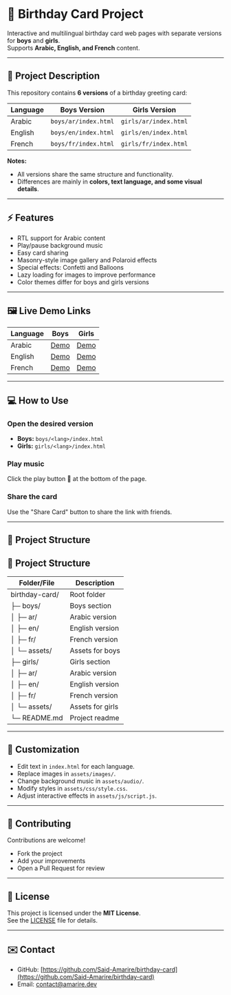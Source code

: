 # 🎂 Birthday Card Project

Interactive and multilingual birthday card web pages with separate versions for **boys** and **girls**.  
Supports **Arabic, English, and French** content.

---

## 📖 Project Description
This repository contains **6 versions** of a birthday greeting card:

| Language | Boys Version | Girls Version |
|----------|-------------|---------------|
| Arabic   | `boys/ar/index.html` | `girls/ar/index.html` |
| English  | `boys/en/index.html` | `girls/en/index.html` |
| French   | `boys/fr/index.html` | `girls/fr/index.html` |

**Notes:**  
- All versions share the same structure and functionality.  
- Differences are mainly in **colors, text language, and some visual details**.

---

## ⚡ Features
- RTL support for Arabic content  
- Play/pause background music  
- Easy card sharing  
- Masonry-style image gallery and Polaroid effects  
- Special effects: Confetti and Balloons  
- Lazy loading for images to improve performance  
- Color themes differ for boys and girls versions

---

## 🖼 Live Demo Links

| Language | Boys | Girls |
|----------|------|-------|
| Arabic   | [Demo](https://amarire.dev/demo/birthday/boys/ar/index.html) | [Demo](https://amarire.dev/demo/birthday/girls/ar/index.html) |
| English  | [Demo](https://amarire.dev/demo/birthday/boys/en/index.html) | [Demo](https://amarire.dev/demo/birthday/girls/en/index.html) |
| French   | [Demo](https://amarire.dev/demo/birthday/boys/fr/index.html) | [Demo](https://amarire.dev/demo/birthday/girls/fr/index.html) |

---

## 💻 How to Use
### Open the desired version
- **Boys:** `boys/<lang>/index.html`  
- **Girls:** `girls/<lang>/index.html`

### Play music
Click the play button 🎵 at the bottom of the page.

### Share the card
Use the "Share Card" button to share the link with friends.

---

## 📂 Project Structure
## 📂 Project Structure

| Folder/File      | Description        |
|------------------|--------------------|
| birthday-card/   | Root folder        |
| ├─ boys/         | Boys section       |
| │  ├─ ar/        | Arabic version     |
| │  ├─ en/        | English version    |
| │  ├─ fr/        | French version     |
| │  └─ assets/    | Assets for boys    |
| ├─ girls/        | Girls section      |
| │  ├─ ar/        | Arabic version     |
| │  ├─ en/        | English version    |
| │  ├─ fr/        | French version     |
| │  └─ assets/    | Assets for girls   |
| └─ README.md     | Project readme     |


---

## 🎨 Customization
- Edit text in `index.html` for each language.  
- Replace images in `assets/images/`.  
- Change background music in `assets/audio/`.  
- Modify styles in `assets/css/style.css`.  
- Adjust interactive effects in `assets/js/script.js`.

---

## 🤝 Contributing
Contributions are welcome!  
- Fork the project  
- Add your improvements  
- Open a Pull Request for review

---

## 📜 License
This project is licensed under the **MIT License**.  
See the [LICENSE](LICENSE) file for details.

---

## ✉️ Contact
- GitHub: [https://github.com/Said-Amarire/birthday-card](https://github.com/Said-Amarire/birthday-card)  
- Email: [contact@amarire.dev](mailto:contact@amarire.dev)
